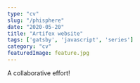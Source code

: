 ```yaml
---
type: "cv"
slug: "/phisphere"
date: "2020-05-20"
title: "Artifex website"
tags: ['gatsby', 'javascript', 'series']
category: "cv"
featuredImage: feature.jpg
---
```


A collaborative effort!